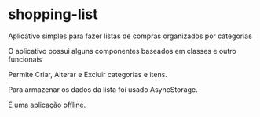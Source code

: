 # shopping-list
Aplicativo simples para fazer listas de compras organizados por categorias

O aplicativo possui alguns componentes baseados em classes e outro funcionais

Permite Criar, Alterar e Excluir categorias e itens.

Para armazenar os dados da lista foi usado AsyncStorage.

É uma aplicação offline.
